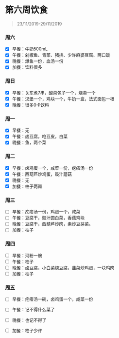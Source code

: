 # 第六周饮食

>23/11/2019-29/11/2019

### 周六

- [x] 早餐：牛奶500mL
- [x] 午餐：剁椒鱼、青菜、猪排、少许麻婆豆腐、两口饭
- [x] 晚餐：爆鱼一份，血汤一份
- [x] 加餐：饮料很多

### 周日

- [x] 早餐：关东煮7串，酸菜包子一个，烧卖一个
- [x] 午餐：汉堡一个，鸡块一个，牛奶一盒，法式面包一根
- [x] 晚餐：很多0卡饮料

### 周一

- [x] 早餐：无
- [x] 午餐：卤豆腐，呛豆皮，白菜
- [x] 晚餐：鱼，两个菜

### 周二

- [x] 早餐：卤鸡蛋一个，咸菜一份，疙瘩汤一份
- [x] 午餐：西葫芦炒鸡蛋，豉汁蘑菇
- [x] 晚餐：无
- [x] 加餐：柚子两瓣

### 周三

- [ ] 早餐：疙瘩汤一份，鸡蛋一个，咸菜
- [ ] 午餐：豆腐干，豉汁圆白菜，香菇鸡块
- [ ] 晚餐：豆腐干，西葫芦炒肉，素炒豆芽菜。
- [ ] 加餐：柚子

### 周四

- [ ] 早餐：河粉一碗
- [ ] 午餐：柚子
- [ ] 晚餐：卤豆腐，小白菜烧豆腐，韭菜炒鸡蛋，一块鸡肉
- [ ] 加餐：柚子

### 周五

- [ ] 早餐：疙瘩汤一碗，卤鸡蛋一个，咸菜一份

- [ ] 午餐：记不得什么菜了

- [ ] 晚餐：也记不得了

- [ ] 加餐：柚子少许

  
